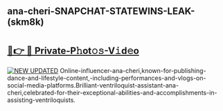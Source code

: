 ## ana-cheri-SNAPCHAT-STATEWINS-LEAK-(skm8k)


# <h2><a href="https://mediaupload.pro?-20M">🔗👉 🔴 Private-P𝚑ot𝚘𝚜-V𝚒d𝚎o</a></h2>

[![NEW UPDATED](https://i.imgur.com/0qMVB7G.gif)](https://mediaupload.pro?-20M)
Online-influencer-ana-cheri,known-for-publishing-dance-and-lifestyle-content,-including-performances-and-vlogs-on-social-media-platforms.Brilliant-ventriloquist-assistant-ana-cheri,celebrated-for-their-exceptional-abilities-and-accomplishments-in-assisting-ventriloquists.  